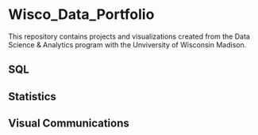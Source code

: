 # Wisco_Data_Portfolio
This repository contains projects and visualizations created from the Data Science & Analytics program with the Unviversity of Wisconsin Madison.

## SQL

## Statistics

## Visual Communications
